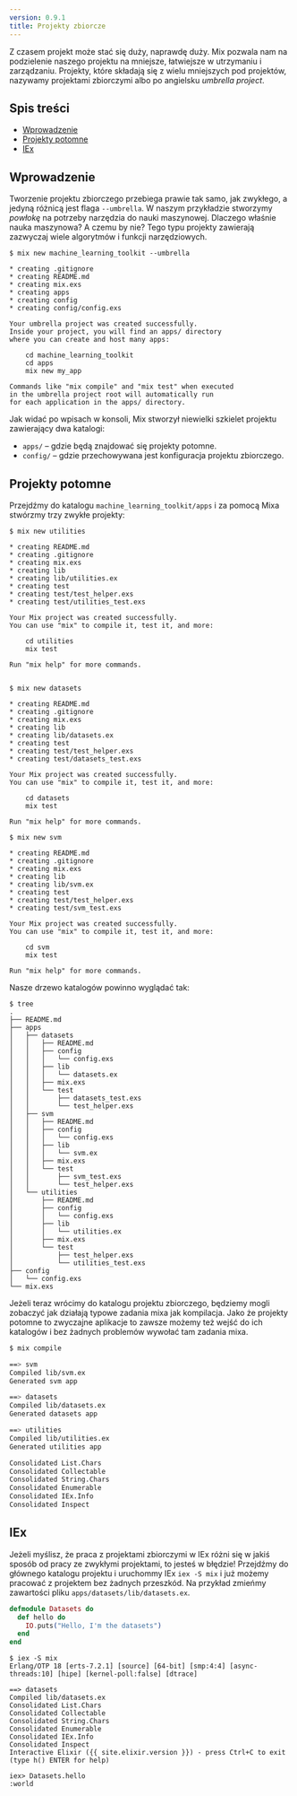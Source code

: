 ```yaml
---
version: 0.9.1
title: Projekty zbiorcze
---
```


Z czasem projekt może stać się duży, naprawdę duży. Mix pozwala nam na podzielenie naszego projektu na mniejsze, łatwiejsze w utrzymaniu i zarządzaniu. Projekty, które składają się z wielu mniejszych pod projektów, nazywamy projektami zbiorczymi albo po angielsku _umbrella project_.

## Spis treści

- [Wprowadzenie](#Wprowadzenie)
- [Projekty potomne](#Projekty-potomne)
- [IEx](#iex)

## Wprowadzenie

Tworzenie projektu zbiorczego przebiega prawie tak samo, jak zwykłego, a jedyną różnicą jest flaga `--umbrella`. W naszym przykładzie stworzymy *powłokę* na potrzeby narzędzia do nauki maszynowej. Dlaczego właśnie nauka maszynowa? A czemu by nie? Tego typu projekty zawierają zazwyczaj wiele algorytmów i funkcji narzędziowych.

```shell
$ mix new machine_learning_toolkit --umbrella

* creating .gitignore
* creating README.md
* creating mix.exs
* creating apps
* creating config
* creating config/config.exs

Your umbrella project was created successfully.
Inside your project, you will find an apps/ directory
where you can create and host many apps:

    cd machine_learning_toolkit
    cd apps
    mix new my_app

Commands like "mix compile" and "mix test" when executed
in the umbrella project root will automatically run
for each application in the apps/ directory.
```

Jak widać po wpisach w konsoli, Mix stworzył niewielki szkielet projektu zawierający dwa katalogi:

  - `apps/` – gdzie będą znajdować się projekty potomne.
  - `config/` – gdzie przechowywana jest konfiguracja projektu zbiorczego.


## Projekty potomne

Przejdźmy do katalogu `machine_learning_toolkit/apps` i za pomocą Mixa stwórzmy trzy zwykłe projekty:

```shell
$ mix new utilities

* creating README.md
* creating .gitignore
* creating mix.exs
* creating lib
* creating lib/utilities.ex
* creating test
* creating test/test_helper.exs
* creating test/utilities_test.exs

Your Mix project was created successfully.
You can use "mix" to compile it, test it, and more:

    cd utilities
    mix test

Run "mix help" for more commands.


$ mix new datasets

* creating README.md
* creating .gitignore
* creating mix.exs
* creating lib
* creating lib/datasets.ex
* creating test
* creating test/test_helper.exs
* creating test/datasets_test.exs

Your Mix project was created successfully.
You can use "mix" to compile it, test it, and more:

    cd datasets
    mix test

Run "mix help" for more commands.

$ mix new svm

* creating README.md
* creating .gitignore
* creating mix.exs
* creating lib
* creating lib/svm.ex
* creating test
* creating test/test_helper.exs
* creating test/svm_test.exs

Your Mix project was created successfully.
You can use "mix" to compile it, test it, and more:

    cd svm
    mix test

Run "mix help" for more commands.
```

Nasze drzewo katalogów powinno wyglądać tak:

```shell
$ tree
.
├── README.md
├── apps
│   ├── datasets
│   │   ├── README.md
│   │   ├── config
│   │   │   └── config.exs
│   │   ├── lib
│   │   │   └── datasets.ex
│   │   ├── mix.exs
│   │   └── test
│   │       ├── datasets_test.exs
│   │       └── test_helper.exs
│   ├── svm
│   │   ├── README.md
│   │   ├── config
│   │   │   └── config.exs
│   │   ├── lib
│   │   │   └── svm.ex
│   │   ├── mix.exs
│   │   └── test
│   │       ├── svm_test.exs
│   │       └── test_helper.exs
│   └── utilities
│       ├── README.md
│       ├── config
│       │   └── config.exs
│       ├── lib
│       │   └── utilities.ex
│       ├── mix.exs
│       └── test
│           ├── test_helper.exs
│           └── utilities_test.exs
├── config
│   └── config.exs
└── mix.exs
```

Jeżeli teraz wrócimy do katalogu projektu zbiorczego, będziemy mogli zobaczyć jak działają typowe zadania mixa jak kompilacja. Jako że projekty potomne to zwyczajne aplikacje to zawsze możemy też wejść do ich katalogów i bez żadnych problemów wywołać tam zadania mixa.

```bash
$ mix compile

==> svm
Compiled lib/svm.ex
Generated svm app

==> datasets
Compiled lib/datasets.ex
Generated datasets app

==> utilities
Compiled lib/utilities.ex
Generated utilities app

Consolidated List.Chars
Consolidated Collectable
Consolidated String.Chars
Consolidated Enumerable
Consolidated IEx.Info
Consolidated Inspect
```

## IEx

Jeżeli myślisz, że praca z projektami zbiorczymi w IEx różni się w jakiś sposób od pracy ze zwykłymi projektami, to jesteś w błędzie! Przejdźmy do głównego katalogu projektu i uruchommy IEx `iex -S mix` i już możemy pracować z projektem bez żadnych przeszkód. Na przykład zmieńmy zawartości pliku `apps/datasets/lib/datasets.ex`.

```elixir
defmodule Datasets do
  def hello do
    IO.puts("Hello, I'm the datasets")
  end
end
```

```shell
$ iex -S mix
Erlang/OTP 18 [erts-7.2.1] [source] [64-bit] [smp:4:4] [async-threads:10] [hipe] [kernel-poll:false] [dtrace]

==> datasets
Compiled lib/datasets.ex
Consolidated List.Chars
Consolidated Collectable
Consolidated String.Chars
Consolidated Enumerable
Consolidated IEx.Info
Consolidated Inspect
Interactive Elixir ({{ site.elixir.version }}) - press Ctrl+C to exit (type h() ENTER for help)

iex> Datasets.hello
:world
```
